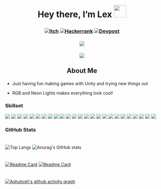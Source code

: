 <!-- Top Banner -->
# <p align="center"> Hey there, I’m Lex <img src="https://media.giphy.com/media/hvRJCLFzcasrR4ia7z/giphy.gif" width="40px" height="40px"></p>

<!-- Links -->
### <p align="center"> [![Itch](https://img.shields.io/badge/-itch.io-blue?style=for-the-badge)](https://mynameslex.itch.io/) [![Hackerrank](https://img.shields.io/badge/-Hackerrank-blue?style=for-the-badge)](https://www.hackerrank.com/MyNamesLex) [![Devpost](https://img.shields.io/badge/-Devpost-blue?style=for-the-badge)](https://devpost.com/MyNamesLex?ref_content=user-portfolio&ref_feature=portfolio&ref_medium=global-nav) </p>
### <p align="center"> ![](https://komarev.com/ghpvc/?username=MyNamesLex&color=blue)</p>

### <p align="center"> <a href="https://github.com/DenverCoder1/readme-typing-svg"><img src="https://readme-typing-svg.herokuapp.com/?lines=Game+Developer;Game+Development+Is+Fun;Probably+Trying+Something+New&font=Fira%20Code&center=true&color=007dc6"></a></p>

## <p align="center">About Me</p>
* Just having fun making games with Unity and trying new things out

* RGB and Neon Lights makes everything look cool!
 
<!-- Skills -->
### Skillset
<img src="https://img.shields.io/badge/-Unity-blue" /> <img src="https://img.shields.io/badge/-Unreal Engine 5-blue" />
<img src="https://img.shields.io/badge/-Ren'py-blue" />
<img src="https://img.shields.io/badge/-C%2B%2B-blue"/>
<img src="https://img.shields.io/badge/-C%23-blue"/>
<img src="https://img.shields.io/badge/-Python-blue"/>
<img src="https://img.shields.io/badge/-CSS-blue"/>
<img src="https://img.shields.io/badge/-HTML-blue"/>
<img src="https://img.shields.io/badge/-Lua-blue"/>
<img src="https://img.shields.io/badge/-Java-blue"/>
<img src="https://img.shields.io/badge/-Processing-blue"/>
<img src="https://img.shields.io/badge/-OpenGL-blue"/>
<img src="https://img.shields.io/badge/-GLSL-blue"/>
<img src="https://img.shields.io/badge/-Blender-blue"/>
<img src="https://img.shields.io/badge/-Audacity-blue"/>
<img src="https://img.shields.io/badge/-Gimp-blue"/>
<img src="https://img.shields.io/badge/-OBS-blue"/>
<img src="https://img.shields.io/badge/-Movie%20Studio%2016-blue"/>
<img src="https://img.shields.io/badge/-Bosca%20Ceoil-blue"/>
<img src="https://img.shields.io/badge/-Aesprite-blue"/>
<img src="https://img.shields.io/badge/-SFXR-blue"/>
<img src="https://img.shields.io/badge/-Git-blue"/>
<img src="https://img.shields.io/badge/-Markdown-blue"/>
<img src="https://img.shields.io/badge/-Jira-blue"/>
<img src="https://img.shields.io/badge/-Trello-blue"/>

### GitHub Stats

# <!-- Stats -->

![Top Langs](https://github-readme-stats.vercel.app/api/top-langs/?username=mynameslex&langs_count=5&layout=default&hide_border=true&theme=yeblu)
![Anurag's GitHub stats](https://github-readme-stats.vercel.app/api?username=mynameslex&show_icons=true&theme=yeblu&hide_border=true)

# <!-- Lists -->

[![Readme Card](https://github-readme-stats.vercel.app/api/pin/?username=mynameslex&repo=All-Jam-Games&show_owner=true&theme=yeblu&hide_border=true)](https://github.com/MyNamesLex/All-Jam-Games)
[![Readme Card](https://github-readme-stats.vercel.app/api/pin/?username=mynameslex&repo=Favourites-I-Made&show_owner=true&theme=yeblu&hide_border=true)](https://github.com/MyNamesLex/Favourites-I-Made)

# <!-- Graph -->

[![Ashutosh's github activity graph](https://activity-graph.herokuapp.com/graph?username=mynameslex&bg_color=002046&color=ffff00&line=ffff00&point=ffffff&area_color000000&area=true&hide_border=true)](https://github.com/ashutosh00710/github-readme-activity-graph)
